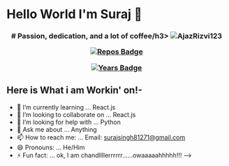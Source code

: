 
# Hello World  I'm Suraj 👾
<h3 align="center"># Passion, dedication, and a lot of coffee/h3>
  
  <img src="https://komarev.com/ghpvc/?username=AjazRizvi123" alt="AjazRizvi123" />
  
[![Repos Badge](https://badges.pufler.dev/repos/suraj81271)](https://badges.pufler.dev)

[![Years Badge](https://badges.pufler.dev/years/suraj81271)](https://badges.pufler.dev)
## Here is What i am Workin' on!-


- 🌱 I’m currently learning ... React.js
- 👯 I’m looking to collaborate on ... React.js
- 🤔 I’m looking for help with ... Python
- 💬 Ask me about ... Anything
- 📫 How to reach me: ... Email: surajsingh81271@gmail.com
- 😄 Pronouns: ... He/Him
- ⚡ Fun fact: ... ok, I am chandllllerrrrrr......owaaaaahhhhh!!!
-->
